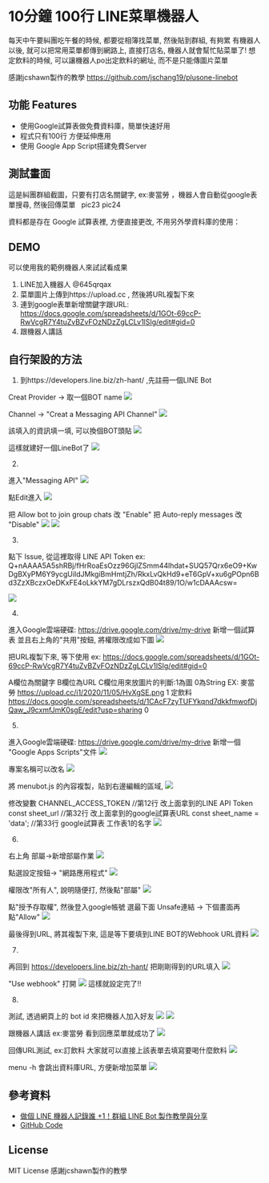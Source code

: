 # 10分鐘 100行 LINE菜單機器人

每天中午要糾團吃午餐的時候, 都要從相簿找菜單, 然後貼到群組, 有夠累
有機器人以後, 就可以把常用菜單都傳到網路上, 直接打店名, 機器人就會幫忙貼菜單了!
想定飲料的時候, 可以讓機器人po出定飲料的網址, 而不是只能傳圖片菜單

感謝jcshawn製作的教學
https://github.com/jschang19/plusone-linebot

## 功能 Features

- 使用Google試算表做免費資料庫，簡單快速好用
- 程式只有100行 方便延伸應用
- 使用 Google App Script搭建免費Server

## 測試畫面
這是糾團群組截圖，只要有打店名關鍵字, ex:麥當勞 ，機器人會自動從google表單搜尋, 然後回傳菜單
<img src ="">
<img src ="">
pic23
pic24


資料都是存在 Google 試算表裡, 方便直接更改, 不用另外學資料庫的使用：

## DEMO
可以使用我的範例機器人來試試看成果
1. LINE加入機器人 @645qrqax
2. 菜單圖片上傳到https://upload.cc , 然後將URL複製下來
3. 連到google表單新增關鍵字跟URL: https://docs.google.com/spreadsheets/d/1GOt-69ccP-RwVcgR7Y4tuZvBZvFOzNDzZgLCLv1lSIg/edit#gid=0
4. 跟機器人講話

## 自行架設的方法
1. 到https://developers.line.biz/zh-hant/ ,先註冊一個LINE Bot

Creat Provider -> 取一個BOT name
<img src ="https://upload.cc/i1/2022/11/08/aXZpYt.png">

Channel -> "Creat a Messaging API Channel"
<img src ="https://upload.cc/i1/2022/11/08/OW7snA.png">

該填入的資訊填一填, 可以換個BOT頭貼
<img src ="https://upload.cc/i1/2022/11/08/pre97g.png">

這樣就建好一個LineBot了
<img src ="https://upload.cc/i1/2022/11/08/6avoux.png">

2.
進入"Messaging API"
<img src ="https://upload.cc/i1/2022/11/08/gMwlTy.png">

點Edit進入
<img src ="https://upload.cc/i1/2022/11/08/ldoWF8.png">

把 Allow bot to join group chats 改 "Enable"
把 Auto-reply messages 改 "Disable"
<img src ="https://upload.cc/i1/2022/11/08/2C3Vmj.png">
<img src ="https://upload.cc/i1/2022/11/08/DkmFCN.png">

3. 
點下 Issue, 從這裡取得 LINE API Token
ex: 
Q+nAAAA5A5shRBj/fHrRoaEsOzz96GjlZSmm44lhdat+SUQ57Qrx6eO9+KwDgBXyPM6Y9ycgUiIdJMkgiBmHmtjZh/RkxLvQkHd9+eT6GpV+xu6gPOpn6Bd3ZzXBczxOeDKxFE4oLkkYM7gDLrszxQdB04t89/1O/w1cDAAAcsw=

<img src ="https://upload.cc/i1/2022/11/08/t1Gd97.png">

4.
進入Google雲端硬碟: https://drive.google.com/drive/my-drive
新增一個試算表
並且右上角的"共用"按鈕, 將權限改成如下圖
<img src ="https://upload.cc/i1/2022/11/08/wHSPs3.png">

把URL複製下來, 等下使用
ex:
https://docs.google.com/spreadsheets/d/1GOt-69ccP-RwVcgR7Y4tuZvBZvFOzNDzZgLCLv1lSIg/edit#gid=0

A欄位為關鍵字 B欄位為URL C欄位用來放圖片的判斷:1為圖 0為String
EX:
麥當勞	https://upload.cc/i1/2020/11/05/HvXgSE.png	1
定飲料	https://docs.google.com/spreadsheets/d/1CAcF7zyTUFYkqnd7dkkfmwofDjQaw_J9cxmfJmK0sgE/edit?usp=sharing	0

5.
進入Google雲端硬碟: https://drive.google.com/drive/my-drive
新增一個 "Google Apps Scripts"文件
<img src ="https://upload.cc/i1/2022/11/08/Z10pdw.png">

專案名稱可以改名
<img src ="https://upload.cc/i1/2022/11/08/C80oQi.png">

將 menubot.js 的內容複製，貼到右邊編輯的區域,
<img src ="https://upload.cc/i1/2022/11/08/cN0daV.png">

修改變數
CHANNEL_ACCESS_TOKEN //第12行 改上面拿到的LINE API Token
const sheet_url //第32行 改上面拿到的google試算表URL
const sheet_name = 'data'; //第33行 google試算表 工作表1的名字
<img src ="https://upload.cc/i1/2022/11/08/oVSsTu.png">

6.
右上角 部屬->新增部屬作業
<img src ="https://upload.cc/i1/2022/11/08/cN0daV.png">

點選設定按鈕-> "網路應用程式"
<img src ="https://upload.cc/i1/2022/11/08/nVDP72.png">

權限改"所有人", 說明隨便打, 然後點"部屬"
<img src ="https://upload.cc/i1/2022/11/08/ERNBOs.png">

點"授予存取權", 然後登入google帳號
選最下面 Unsafe連結 -> 下個畫面再點"Allow"
<img src ="https://upload.cc/i1/2022/11/08/5faroW.png">

最後得到URL, 將其複製下來, 這是等下要填到LINE BOT的Webhook URL資料
<img src ="https://upload.cc/i1/2022/11/08/GwqJ2F.png">

7.
再回到 https://developers.line.biz/zh-hant/ 
把剛剛得到的URL填入
<img src ="https://upload.cc/i1/2022/11/08/ykRPn8.png">

"Use webhook" 打開
<img src ="https://upload.cc/i1/2022/11/08/cZwMa4.png">
這樣就設定完了!!

8.
測試, 透過網頁上的 bot id 來把機器人加入好友
<img src ="https://upload.cc/i1/2022/11/08/N8inEt.png">
<img src ="https://upload.cc/i1/2022/11/08/maMJhF.png">

跟機器人講話 ex:麥當勞
看到回應菜單就成功了
<img src ="https://upload.cc/i1/2022/11/08/v7hjew.png">

回傳URL測試, ex:訂飲料
大家就可以直接上該表單去填寫要喝什麼飲料
<img src ="https://upload.cc/i1/2022/11/08/02esmU.png">

menu -h 會跳出資料庫URL, 方便新增加菜單
<img src ="https://upload.cc/i1/2022/11/08/AOlFkI.png">

## 參考資料
- [做個 LINE 機器人記錄誰 +1！群組 LINE Bot 製作教學與分享](https://jcshawn.com/addone-linebot/)
- [GitHub Code](https://github.com/jschang19/plusone-linebot)

## License
MIT License
感謝jcshawn製作的教學

